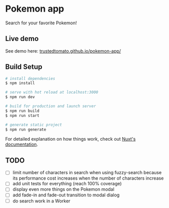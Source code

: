 # Pokemon app
Search for your favorite Pokemon!

## Live demo
See demo here: [trustedtomato.github.io/pokemon-app/](https://trustedtomato.github.io/pokemon-app/)

## Build Setup

```bash
# install dependencies
$ npm install

# serve with hot reload at localhost:3000
$ npm run dev

# build for production and launch server
$ npm run build
$ npm run start

# generate static project
$ npm run generate
```

For detailed explanation on how things work, check out [Nuxt's documentation](https://nuxtjs.org).

## TODO
- [ ] limit number of characters in search when using fuzzy-search because its performance cost increases when the number of characters increase 
- [ ] add unit tests for everything (reach 100% coverage)
- [ ] display even more things on the Pokemon modal
- [ ] add fade-in and fade-out transition to modal dialog
- [ ] do search work in a Worker